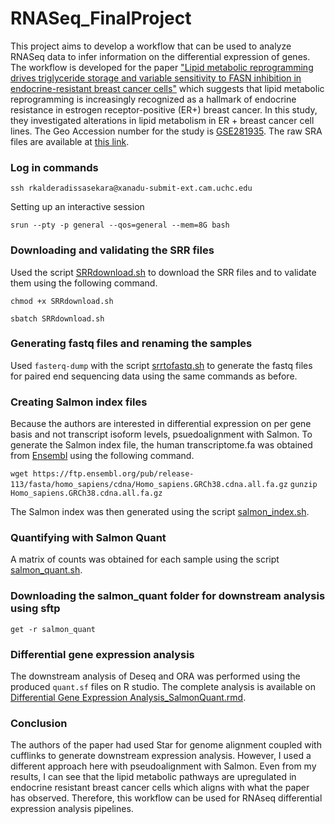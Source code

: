 # RNASeq_FinalProject

This project aims to develop a workflow that can be used to analyze RNASeq data to infer information on the differential expression of genes. The workflow is developed for the paper ["Lipid metabolic reprogramming drives triglyceride storage and variable sensitivity to FASN inhibition in endocrine-resistant breast cancer cells"](https://pubmed.ncbi.nlm.nih.gov/40055794/) which suggests that lipid metabolic reprogramming is increasingly recognized as a hallmark of endocrine resistance in estrogen receptor-positive (ER+) breast cancer. In this study, they investigated alterations in lipid metabolism in ER + breast cancer cell lines. The Geo Accession number for the study is [GSE281935](https://www.ncbi.nlm.nih.gov/geo/query/acc.cgi?acc=GSE281935). The raw SRA files are available at [this link](https://www.ncbi.nlm.nih.gov/Traces/study/?acc=PRJNA1186202&o=acc_s%3Aa).

### Log in commands
`ssh rkalderadissasekara@xanadu-submit-ext.cam.uchc.edu `

Setting up an interactive session

`srun --pty -p general --qos=general --mem=8G bash`
### Downloading and validating the SRR files

Used the script [SRRdownload.sh](https://github.com/RashmiKaldera/RNASeq_FinalProject/blob/main/Scripts/SRRdownload.sh) to download the SRR files and to validate them using the following command.

`chmod +x SRRdownload.sh`

`sbatch SRRdownload.sh`
### Generating fastq files and renaming the samples
Used `fasterq-dump` with the script [srrtofastq.sh](https://github.com/RashmiKaldera/RNASeq_FinalProject/blob/main/Scripts/srrtofastq.sh) to generate the fastq files for paired end sequencing data using the same commands as before.
### Creating Salmon index files
Because the authors are interested in differential expression on per gene basis and not transcript isoform levels, psuedoalignment with Salmon. To generate the Salmon index file, the human transcriptome.fa was obtained from [Ensembl](https://useast.ensembl.org/index.html) using the following command.

`wget https://ftp.ensembl.org/pub/release-113/fasta/homo_sapiens/cdna/Homo_sapiens.GRCh38.cdna.all.fa.gz`
`gunzip Homo_sapiens.GRCh38.cdna.all.fa.gz`

The Salmon index was then generated using the script [salmon_index.sh](https://github.com/RashmiKaldera/RNASeq_FinalProject/blob/main/Scripts/salmon_index.sh).
### Quantifying with Salmon Quant
A matrix of counts was obtained for each sample using the script [salmon_quant.sh](https://github.com/RashmiKaldera/RNASeq_FinalProject/blob/main/Scripts/salmon_quant.sh).
### Downloading the salmon_quant folder for downstream analysis using sftp
`get -r salmon_quant` 
### Differential gene expression analysis

The downstream analysis of Deseq and ORA was performed using the produced `quant.sf` files on R studio. The complete analysis is available on [Differential Gene Expression Analysis_SalmonQuant.rmd](https://github.com/RashmiKaldera/RNASeq_FinalProject/blob/main/R/DifferentialExpressionAnalysis_SalmonQuant.Rmd).

### Conclusion
The authors of the paper had used Star for genome alignment coupled with cufflinks to generate downstream expression analysis. However, I used a different approach here with pseudoalignment with Salmon. Even from my results, I can see that the lipid metabolic pathways are upregulated in endocrine resistant breast cancer cells which aligns with what the paper has observed. Therefore, this workflow can be used for RNAseq differential expression analysis pipelines.
